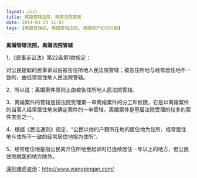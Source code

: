 ```yaml
---
layout: post
title: 离婚管辖法院，离婚法院管辖
date: 2014-03-24 11:07
tags: [离婚管辖权, 离婚管辖法院, 离婚财产如何分割]
---
```

<strong>离婚管辖法院，离婚法院管辖</strong>

1、《民事诉讼法》第22条第1款规定：

对公民提起的民事诉讼由被告住所地人民法院管辖；被告住所地与经常居住地不一致的，由经常居住地人民法院管辖。

2、所以说：离婚案件原则上由被告住所地人民法院管辖。

3、离婚案件的管辖是指法院受理第一审离婚案件的分工和权限，它是以离婚案件的当事人经常居住地来确定案件的一审管辖，离婚案件是基层法院受理的较多的案件类型之一。

4、根据《民法通则》规定，“公民以他的户籍所在地的居住地为住所，经常居住地与住所不一致的经常居住地视为住所”。

5、经常居住地是指公民离开住所地至起诉时已连续居住一年以上的地方，但公民住院就医的地方除外。


<a href="http://www.wangpingan.com/">深圳律师咨询</a>：<a href="http://www.wangpingan.com/">http://www.wangpingan.com/</a>

